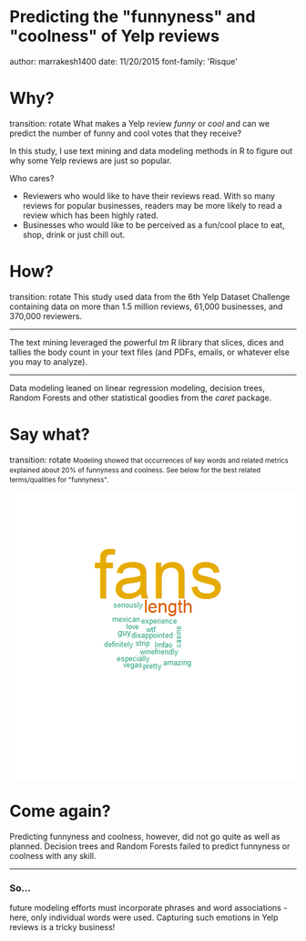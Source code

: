Predicting the "funnyness" and "coolness" of Yelp reviews
========================================================
author: marrakesh1400
date: 11/20/2015
font-family: 'Risque'

Why?
========================================================
transition: rotate
What makes a Yelp review *funny* or *cool* and can we predict the number of funny and cool votes that they receive?

In this study, I use text mining and data modeling methods in R to figure out why some Yelp reviews are just so popular.

Who cares?
- Reviewers who would like to have their reviews read. With so many reviews for popular businesses, readers may be more likely to read a review which has been highly rated.
- Businesses who would like to be perceived as a fun/cool place to eat, shop, drink or just chill out.


How?
========================================================
transition: rotate
This study used data from the 6th Yelp Dataset Challenge containing data on more than 1.5 million reviews, 61,000 businesses, and 370,000 reviewers.
***
The text mining leveraged the powerful *tm* R library that slices, dices and tallies the body count in your text files (and PDFs, emails, or whatever else you may to analyze). 
***
Data modeling leaned on linear regression modeling, decision trees, Random Forests and other statistical goodies from the *caret* package. 



Say what?
========================================================
transition: rotate
<small>Modeling showed that occurrences of key words and related metrics explained about 20% of funnyness and coolness. See below for the best related terms/qualities for "funnyness".</small>

<img src="RpresTest-figure/unnamed-chunk-1-1.png" title="plot of chunk unnamed-chunk-1" alt="plot of chunk unnamed-chunk-1" style="display: block; margin: auto;" />
  
Come again?
==========================================================
Predicting funnyness and coolness, however, did not go quite as well as planned. Decision trees and Random Forests failed to predict funnyness or coolness with any skill.
***
### So...
future modeling efforts must incorporate phrases and word associations - here, only individual words were used. Capturing such emotions in Yelp reviews is a tricky business!

